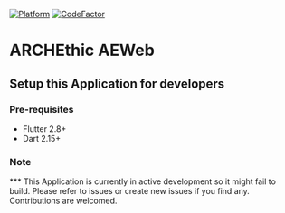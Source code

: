 [![Platform](https://img.shields.io/badge/Platform-Flutter-02569B?logo=flutter)](https://flutter.dev) [![CodeFactor](https://www.codefactor.io/repository/github/archethic-foundation/archethic-wallet/badge)](https://www.codefactor.io/repository/github/archethic-foundation/archethic-wallet)

# ARCHEthic AEWeb

## Setup this Application for developers

### Pre-requisites
- Flutter 2.8+
- Dart 2.15+

### Note

*** This Application is currently in active development so it might fail to build. Please refer to issues or create new issues if you find any. Contributions are welcomed.
